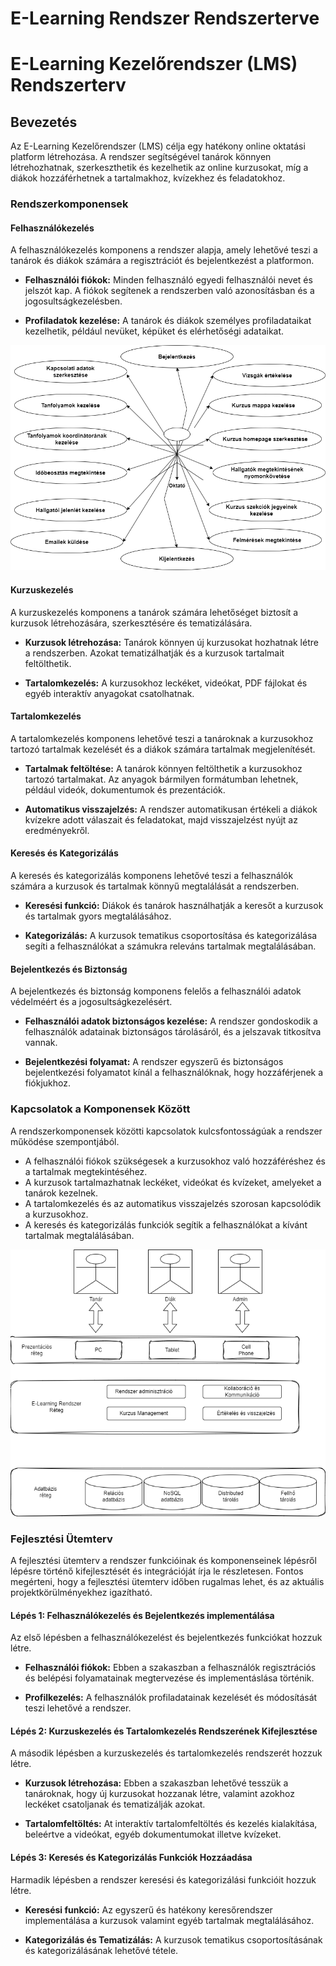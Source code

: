 
# E-Learning Rendszer Rendszerterve

# E-Learning Kezelőrendszer (LMS) Rendszerterv

## Bevezetés
Az E-Learning Kezelőrendszer (LMS) célja egy hatékony online oktatási platform létrehozása. A rendszer segítségével tanárok könnyen létrehozhatnak, szerkeszthetik és kezelhetik az online kurzusokat, míg a diákok hozzáférhetnek a tartalmakhoz, kvízekhez és feladatokhoz.

### Rendszerkomponensek

#### Felhasználókezelés
A felhasználókezelés komponens a rendszer alapja, amely lehetővé teszi a tanárok és diákok számára a regisztrációt és bejelentkezést a platformon. 

- **Felhasználói fiókok:** Minden felhasználó egyedi felhasználói nevet és jelszót kap. A fiókok segítenek a rendszerben való azonosításban és a jogosultságkezelésben.

- **Profiladatok kezelése:** A tanárok és diákok személyes profiladataikat kezelhetik, például nevüket, képüket és elérhetőségi adataikat.

![teacher](teacher.png)

#### Kurzuskezelés
A kurzuskezelés komponens a tanárok számára lehetőséget biztosít a kurzusok létrehozására, szerkesztésére és tematizálására.

- **Kurzusok létrehozása:** Tanárok könnyen új kurzusokat hozhatnak létre a rendszerben. Azokat tematizálhatják és a kurzusok tartalmait feltölthetik.

- **Tartalomkezelés:** A kurzusokhoz leckéket, videókat, PDF fájlokat és egyéb interaktív anyagokat csatolhatnak.

#### Tartalomkezelés
A tartalomkezelés komponens lehetővé teszi a tanároknak a kurzusokhoz tartozó tartalmak kezelését és a diákok számára tartalmak megjelenítését.

- **Tartalmak feltöltése:** A tanárok könnyen feltölthetik a kurzusokhoz tartozó tartalmakat. Az anyagok bármilyen formátumban lehetnek, például videók, dokumentumok és prezentációk.

- **Automatikus visszajelzés:** A rendszer automatikusan értékeli a diákok kvízekre adott válaszait és feladatokat, majd visszajelzést nyújt az eredményekről.

#### Keresés és Kategorizálás
A keresés és kategorizálás komponens lehetővé teszi a felhasználók számára a kurzusok és tartalmak könnyű megtalálását a rendszerben.

- **Keresési funkció:** Diákok és tanárok használhatják a keresőt a kurzusok és tartalmak gyors megtalálásához.

- **Kategorizálás:** A kurzusok tematikus csoportosítása és kategorizálása segíti a felhasználókat a számukra releváns tartalmak megtalálásában.

#### Bejelentkezés és Biztonság
A bejelentkezés és biztonság komponens felelős a felhasználói adatok védelméért és a jogosultságkezelésért.

- **Felhasználói adatok biztonságos kezelése:** A rendszer gondoskodik a felhasználók adatainak biztonságos tárolásáról, és a jelszavak titkosítva vannak.

- **Bejelentkezési folyamat:** A rendszer egyszerű és biztonságos bejelentkezési folyamatot kínál a felhasználóknak, hogy hozzáférjenek a fiókjukhoz.

### Kapcsolatok a Komponensek Között

A rendszerkomponensek közötti kapcsolatok kulcsfontosságúak a rendszer működése szempontjából.

- A felhasználói fiókok szükségesek a kurzusokhoz való hozzáféréshez és a tartalmak megtekintéséhez.
- A kurzusok tartalmazhatnak leckéket, videókat és kvízeket, amelyeket a tanárok kezelnek.
- A tartalomkezelés és az automatikus visszajelzés szorosan kapcsolódik a kurzusokhoz.
- A keresés és kategorizálás funkciók segítik a felhasználókat a kívánt tartalmak megtalálásában.

![communicate](communication.png)

### Fejlesztési Ütemterv

A fejlesztési ütemterv a rendszer funkcióinak és komponenseinek lépésről lépésre történő kifejlesztését és integrációját írja le részletesen. Fontos megérteni, hogy a fejlesztési ütemterv időben rugalmas lehet, és az aktuális projektkörülményekhez igazítható.

#### Lépés 1: Felhasználókezelés és Bejelentkezés implementálása
Az első lépésben a felhasználókezelést és bejelentkezés funkciókat hozzuk létre.

- **Felhasználói fiókok:** Ebben a szakaszban a felhasználók regisztrációs és belépési folyamatainak megtervezése és implementáslása történik.

- **Profilkezelés:** A felhasználók profiladatainak kezelését és módosítását teszi lehetővé a rendszer.

#### Lépés 2: Kurzuskezelés és Tartalomkezelés Rendszerének Kifejlesztése
A második lépésben a kurzuskezelés és tartalomkezelés rendszerét hozzuk létre.

- **Kurzusok létrehozása:** Ebben a szakaszban lehetővé tesszük a tanároknak, hogy új kurzusokat hozzanak létre, valamint azokhoz leckéket csatoljanak és tematizálják azokat.

- **Tartalomfeltöltés:** At interaktív tartalomfeltöltés és kezelés kialakítása, beleértve a videókat, egyéb dokumentumokat illetve kvízeket.

#### Lépés 3: Keresés és Kategorizálás Funkciók Hozzáadása
Harmadik lépésben a rendszer keresési és kategorizálási funkcióit hozzuk létre.

- **Keresési funkció:** Az egyszerű és hatékony keresőrendszer implementálása a kurzusok valamint egyéb tartalmak megtalálásához.

- **Kategorizálás és Tematizálás:** A kurzusok tematikus csoportosításának és kategorizálásának lehetővé tétele.
